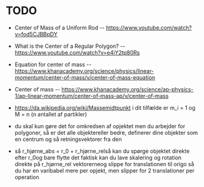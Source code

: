 # TODO

- Center of Mass of a Uniform Rod -- https://www.youtube.com/watch?v=fod5CJBBpDY
- What is the Center of a Regular Polygon? -- https://www.youtube.com/watch?v=e4iY2tp80Rs
- Equation for center of mass -- https://www.khanacademy.org/science/physics/linear-momentum/center-of-mass/v/center-of-mass-equation
- Center of mass -- https://www.khanacademy.org/science/ap-physics-1/ap-linear-momentum/center-of-mass-ap/v/center-of-mass

- https://da.wikipedia.org/wiki/Massemidtpunkt i dit tilfælde er m_i = 1 og M = n (n antallet af partikler)
- du skal kun gøre det for omkredsen af opjektet men du arbejder for polygoner, så er det alle objektereller bedre, definerer dine objekter som en centrum og så retningsvektorer fra den
- så r_hjørne_abs = r_0 + r_hjørne_relså kan du spørge objektet direkte efter r_0og bare flytte det faktisk kan du lave skalering og rotation direkte på r_hjørne_rel vektorerneog slippe for translationen til origo så du har en varibabel mere per opjekt, men slipper for 2 translationer per operation